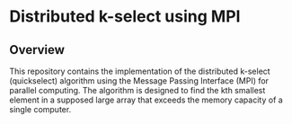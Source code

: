 # Distributed k-select using MPI

## Overview

This repository contains the implementation of the distributed k-select (quickselect) algorithm using the Message Passing Interface (MPI) for parallel computing.
The algorithm is designed to find the kth smallest element in a supposed large array that exceeds the memory capacity of a single computer.
